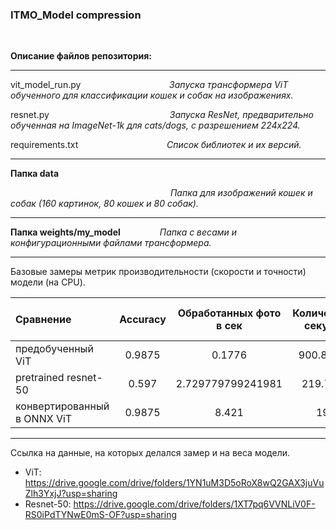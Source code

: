 ### ITMO_Model compression

$~~~~~~~~~$

__Описание файлов репозитория:__

***
vit_model_run.py $~~~~~~~~~~~~~~~~~~~~~~~~~~~~~~~~~~$ _Запуска трансформера ViT обученного для классификации кошек и собак на изображениях._

resnet.py $~~~~~~~~~~~~~~~~~~~~~~~~~~~~~~~~~~~~~~~~~~~~~~~$ _Запуска ResNet, предварительно обученная на ImageNet-1k для cats/dogs, с разрешением 224x224._

requirements.txt  $~~~~~~~~~~~~~~~~~~~~~~~~~~~~~~~~~~$ _Список библиотек и их версий._

***
__Папка data__

$~~~~~~~~~~~~~~~~~~~~~~~~~~~~~~~~~~~~~~~~~~~~~~~~~~~~~~~~~~~~~~~~$   _Папка для изображений кошек и собак (160 картинок, 80 кошек и 80 собак)._


***
__Папка weights/my_model__  $~~~~~~~~~~~~~~$  _Папка с весами и конфигурационными файлами трансформера._


***


Базовые замеры метрик производительности (скорости и точности) модели (на CPU).


| Сравнение                   | Accuracy            | Обработанных фото в сек | Количество секунд| Вес модели (мегабайт)|
| :---------------------------|:-------------------:|:-----------------------:|:----------------:|:--------------------:|
| предобученный ViT           | 0.9875              | 0.1776                  | 900.8722         | 327,302              |
| pretrained resnet-50        | 0.597               | 2.729779799241981       | 219.797          | 98                   |
| конвертированный в ONNX ViT | 0.9875              | 8.421                   | 19               | 327.552              |


***
Ссылка на данные, на которых делался замер и на веса модели.

- ViT: https://drive.google.com/drive/folders/1YN1uM3D5oRoX8wQ2GAX3juVuZlh3YxjJ?usp=sharing
- Resnet-50: https://drive.google.com/drive/folders/1XT7pq6VVNLiV0F-RS0iPdTYNwE0mS-OF?usp=sharing 
